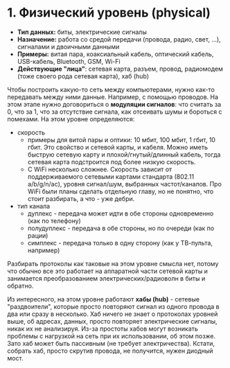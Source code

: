 # 1. Физический уровень (physical)

*   **Тип данных:** биты, электрические сигналы
*   **Назначение:** работа со средой передачи (провода, радио, свет, …), сигналами и двоичными данными
*   **Примеры:** витая пара, коаксиальный кабель, оптический кабель, USB-кабель, Bluetooth, GSM, Wi-Fi
*   **Действующие "лица"**: сетевая карта, разъем, провод, радиомодем (тоже своего рода сетевая карта), хаб (hub)

Чтобы построить какую-то сеть между компьютерами, нужно как-то передавать между ними данные. Например, с помощью проводов. На этом этапе нужно договориться о **модуляции сигналов**: что считать за 0, что за 1, что за отсутствие сигнала, как отсеивать шумы и бороться с помехами. На этом уровне определяются:



*   скорость
    *   примеры для витой пары и оптики: 10 мбит, 100 мбит, 1 гбит, 10 гбит. Это свойство и сетевой карты, и кабеля. Можно иметь быструю сетевую карту и плохой/гнутый/длинный кабель, тогда сетевая карта подстроится под более низкую скорость.
    *   С WiFi несколько сложнее. Скорость зависит от поддерживаемого сетевыми картами стандарта (802.11 a/b/g/n/ac), уровня сигнал/шум, выбранных частот/каналов. Про WiFi были планы сделать отдельную главу, но не понятно, что стоит разбирать, а что - уже дебри.
*   тип канала
    *   дуплекс - передача может идти в обе стороны одновременно (как по телефону)
    *   полудуплекс - передача в обе стороны, но по очереди (как по рации)
    *   симплекс - передача только в одну сторону (как у ТВ-пульта, например)

Разбирать протоколы как таковые на этом уровне смысла нет, потому что обычно все это работает на аппаратной части сетевой карты и занимается преобразованием электрических/радиоволн в биты и обратно.

Из интересного, на этом уровне работают **хабы (hub)** - сетевые "раздвоители", которые просто повторяют сигнал из одного провода в два или сразу в несколько. Хаб ничего не знает о протоколах уровней выше, об адресах, данных, просто повторяет электрические сигналы, никак их не анализируя. Из-за простоты хабов могут возникать проблемы с нагрузкой на сеть при их использовании, об этом позже. Зато хаб может быть пассивным (не требует электричества). Кстати, собрать хаб, просто скрутив провода, не получится, нужен диодный мост.
